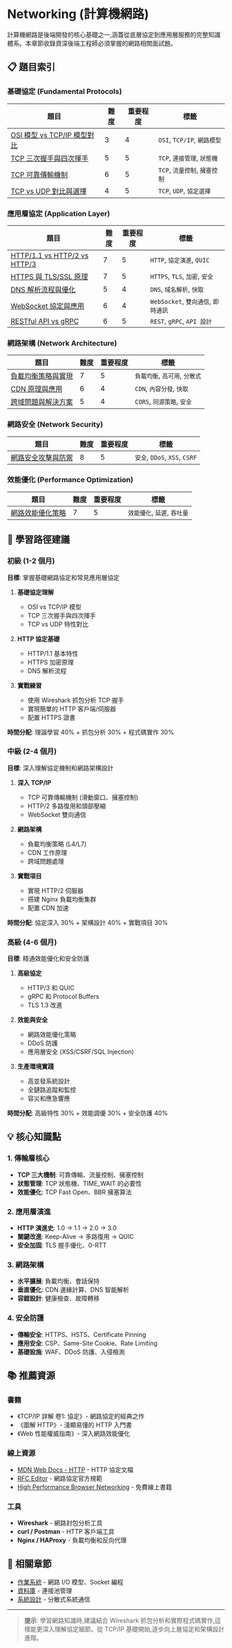 # Networking (計算機網路)

計算機網路是後端開發的核心基礎之一,涵蓋從底層協定到應用層服務的完整知識體系。本章節收錄資深後端工程師必須掌握的網路相關面試題。

## 📋 題目索引

### 基礎協定 (Fundamental Protocols)

| 題目 | 難度 | 重要程度 | 標籤 |
|------|------|----------|------|
| [OSI 模型 vs TCP/IP 模型對比](./osi_vs_tcpip_model.md) | 3 | 4 | `OSI`, `TCP/IP`, `網路模型` |
| [TCP 三次握手與四次揮手](./tcp_handshake_and_termination.md) | 5 | 5 | `TCP`, `連接管理`, `狀態機` |
| [TCP 可靠傳輸機制](./tcp_reliable_transmission.md) | 6 | 5 | `TCP`, `流量控制`, `擁塞控制` |
| [TCP vs UDP 對比與選擇](./tcp_vs_udp.md) | 4 | 5 | `TCP`, `UDP`, `協定選擇` |

### 應用層協定 (Application Layer)

| 題目 | 難度 | 重要程度 | 標籤 |
|------|------|----------|------|
| [HTTP/1.1 vs HTTP/2 vs HTTP/3](./http_versions_comparison.md) | 7 | 5 | `HTTP`, `協定演進`, `QUIC` |
| [HTTPS 與 TLS/SSL 原理](./https_tls_ssl.md) | 7 | 5 | `HTTPS`, `TLS`, `加密`, `安全` |
| [DNS 解析流程與優化](./dns_resolution_and_optimization.md) | 5 | 4 | `DNS`, `域名解析`, `快取` |
| [WebSocket 協定與應用](./websocket_protocol.md) | 6 | 4 | `WebSocket`, `雙向通信`, `即時通訊` |
| [RESTful API vs gRPC](./restful_vs_grpc.md) | 6 | 5 | `REST`, `gRPC`, `API 設計` |

### 網路架構 (Network Architecture)

| 題目 | 難度 | 重要程度 | 標籤 |
|------|------|----------|------|
| [負載均衡策略與實現](./load_balancing_strategies.md) | 7 | 5 | `負載均衡`, `高可用`, `分散式` |
| [CDN 原理與應用](./cdn_principles_and_applications.md) | 6 | 4 | `CDN`, `內容分發`, `快取` |
| [跨域問題與解決方案](./cors_and_cross_origin.md) | 5 | 4 | `CORS`, `同源策略`, `安全` |

### 網路安全 (Network Security)

| 題目 | 難度 | 重要程度 | 標籤 |
|------|------|----------|------|
| [網路安全攻擊與防禦](./network_security_attacks.md) | 8 | 5 | `安全`, `DDoS`, `XSS`, `CSRF` |

### 效能優化 (Performance Optimization)

| 題目 | 難度 | 重要程度 | 標籤 |
|------|------|----------|------|
| [網路效能優化策略](./network_performance_optimization.md) | 7 | 5 | `效能優化`, `延遲`, `吞吐量` |

## 🎯 學習路徑建議

### 初級 (1-2 個月)

**目標**: 掌握基礎網路協定和常見應用層協定

1. **基礎協定理解**
   - OSI vs TCP/IP 模型
   - TCP 三次握手與四次揮手
   - TCP vs UDP 特性對比

2. **HTTP 協定基礎**
   - HTTP/1.1 基本特性
   - HTTPS 加密原理
   - DNS 解析流程

3. **實戰練習**
   - 使用 Wireshark 抓包分析 TCP 握手
   - 實現簡單的 HTTP 客戶端/伺服器
   - 配置 HTTPS 證書

**時間分配**: 理論學習 40% + 抓包分析 30% + 程式碼實作 30%

### 中級 (2-4 個月)

**目標**: 深入理解協定機制和網路架構設計

1. **深入 TCP/IP**
   - TCP 可靠傳輸機制 (滑動窗口、擁塞控制)
   - HTTP/2 多路復用和頭部壓縮
   - WebSocket 雙向通信

2. **網路架構**
   - 負載均衡策略 (L4/L7)
   - CDN 工作原理
   - 跨域問題處理

3. **實戰項目**
   - 實現 HTTP/2 伺服器
   - 搭建 Nginx 負載均衡集群
   - 配置 CDN 加速

**時間分配**: 協定深入 30% + 架構設計 40% + 實戰項目 30%

### 高級 (4-6 個月)

**目標**: 精通效能優化和安全防護

1. **高級協定**
   - HTTP/3 和 QUIC
   - gRPC 和 Protocol Buffers
   - TLS 1.3 改進

2. **效能與安全**
   - 網路效能優化策略
   - DDoS 防護
   - 應用層安全 (XSS/CSRF/SQL Injection)

3. **生產環境實踐**
   - 高並發系統設計
   - 全鏈路追蹤和監控
   - 容災和應急響應

**時間分配**: 高級特性 30% + 效能調優 30% + 安全防護 40%

## 💡 核心知識點

### 1. 傳輸層核心

- **TCP 三大機制**: 可靠傳輸、流量控制、擁塞控制
- **狀態管理**: TCP 狀態機、TIME_WAIT 的必要性
- **效能優化**: TCP Fast Open、BBR 擁塞算法

### 2. 應用層演進

- **HTTP 演進史**: 1.0 → 1.1 → 2.0 → 3.0
- **關鍵改進**: Keep-Alive → 多路復用 → QUIC
- **安全加固**: TLS 握手優化、0-RTT

### 3. 網路架構

- **水平擴展**: 負載均衡、會話保持
- **垂直優化**: CDN 邊緣計算、DNS 智能解析
- **容錯設計**: 健康檢查、故障轉移

### 4. 安全防護

- **傳輸安全**: HTTPS、HSTS、Certificate Pinning
- **應用安全**: CSP、Same-Site Cookie、Rate Limiting
- **基礎設施**: WAF、DDoS 防護、入侵檢測

## 📚 推薦資源

### 書籍
- 《TCP/IP 詳解 卷1: 協定》- 網路協定的經典之作
- 《圖解 HTTP》- 淺顯易懂的 HTTP 入門書
- 《Web 性能權威指南》- 深入網路效能優化

### 線上資源
- [MDN Web Docs - HTTP](https://developer.mozilla.org/zh-TW/docs/Web/HTTP) - HTTP 協定文檔
- [RFC Editor](https://www.rfc-editor.org/) - 網路協定官方規範
- [High Performance Browser Networking](https://hpbn.co/) - 免費線上書籍

### 工具
- **Wireshark** - 網路封包分析工具
- **curl / Postman** - HTTP 客戶端工具
- **Nginx / HAProxy** - 負載均衡和反向代理

## 🔗 相關章節

- [作業系統](../Operating_System/) - 網路 I/O 模型、Socket 編程
- [資料庫](../../02_Backend_Development/Databases/) - 連接池管理
- [系統設計](../../03_System_Design_and_Architecture/) - 分散式系統通信

---

> **提示**: 學習網路知識時,建議結合 Wireshark 抓包分析和實際程式碼實作,這樣能更深入理解協定細節。從 TCP/IP 基礎開始,逐步向上層協定和架構設計進階。
